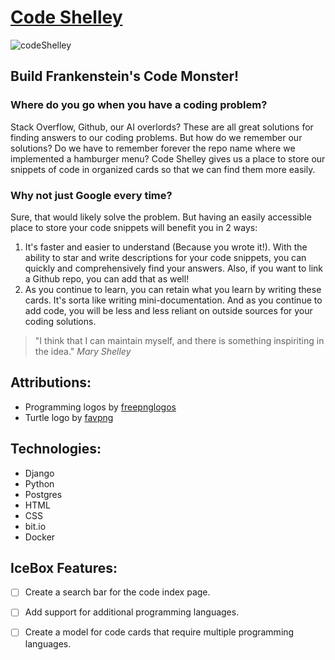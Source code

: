 # [Code Shelley](https://code-shelley.fly.dev/)
![codeShelley](https://github.com/danielmerritt001/code-shelley/assets/121991938/8a67c99f-e80f-4824-9380-b3ac263d96ef)
## Build Frankenstein's Code Monster!
### Where do you go when you have a coding problem? 
Stack Overflow, Github, our AI overlords? These are all great solutions for finding answers to our coding problems. But how do we remember our solutions? Do we have to remember forever the repo name where we implemented a hamburger menu? Code Shelley gives us a place to store our snippets of code in organized cards so that we can find them more easily.
### Why not just Google every time?
Sure, that would likely solve the problem. But having an easily accessible place to store your code snippets will benefit you in 2 ways:
1. It's faster and easier to understand (Because you wrote it!). With the ability to star and write descriptions for your code snippets, you can quickly and comprehensively find your answers. Also, if you want to link a Github repo, you can add that as well!
2. As you continue to learn, you can retain what you learn by writing these cards. It's sorta like writing mini-documentation. And as you continue to add code, you will be less and less reliant on outside sources for your coding solutions. 
> "I think that I can maintain myself, and there is something inspiriting in the idea." _Mary Shelley_
## Attributions:
* Programming logos by [freepnglogos](https://www.freepnglogos.com/)
* Turtle logo by [favpng](https://favpng.com/)

## Technologies:
* Django
* Python
* Postgres
* HTML
* CSS
* bit.io
* Docker

## IceBox Features:
- [ ] Create a search bar for the code index page.
- [ ] Add support for additional programming languages.
- [ ] Create a model for code cards that require multiple programming languages.

